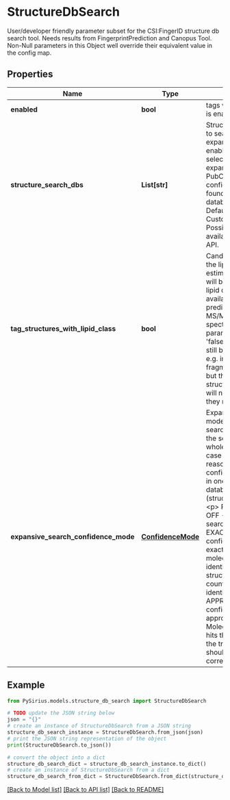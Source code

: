 # StructureDbSearch

User/developer friendly parameter subset for the CSI:FingerID structure db search tool.  Needs results from FingerprintPrediction and Canopus Tool.  Non-Null parameters in this Object well override their equivalent value in the config map.

## Properties

Name | Type | Description | Notes
------------ | ------------- | ------------- | -------------
**enabled** | **bool** | tags whether the tool is enabled | [optional] 
**structure_search_dbs** | **List[str]** | Structure databases to search in, If expansive search is enabled this DB selection will be expanded to PubChem  if not high confidence hit was found in the selected databases.  &lt;p&gt;  Defaults to BIO + Custom Databases. Possible values are available to Database API. | [optional] 
**tag_structures_with_lipid_class** | **bool** | Candidates matching the lipid class estimated by El Gordo will be tagged.  The lipid class will only be available if El Gordo predicts that the MS/MS is a lipid spectrum.  If this parameter is set to &#39;false&#39; El Gordo will still be executed and e.g. improve the fragmentation  tree, but the matching structure candidates will not be tagged if they match lipid class. | [optional] 
**expansive_search_confidence_mode** | [**ConfidenceMode**](ConfidenceMode.md) | Expansive search mode.  Expansive search will expand the search space to whole PubChem in case no hit with reasonable confidence was  found in one of the specified databases (structureSearchDBs).  &lt;p&gt;  Possible Values  OFF - No expansive search is performed  EXACT - Use confidence score in exact mode: Only molecular structures identical to the true structure should count as correct identification.  APPROXIMATE - Use confidence score in approximate mode: Molecular structures hits that are close to the true structure should count as correct identification. | [optional] 

## Example

```python
from PySirius.models.structure_db_search import StructureDbSearch

# TODO update the JSON string below
json = "{}"
# create an instance of StructureDbSearch from a JSON string
structure_db_search_instance = StructureDbSearch.from_json(json)
# print the JSON string representation of the object
print(StructureDbSearch.to_json())

# convert the object into a dict
structure_db_search_dict = structure_db_search_instance.to_dict()
# create an instance of StructureDbSearch from a dict
structure_db_search_from_dict = StructureDbSearch.from_dict(structure_db_search_dict)
```
[[Back to Model list]](../README.md#documentation-for-models) [[Back to API list]](../README.md#documentation-for-api-endpoints) [[Back to README]](../README.md)


